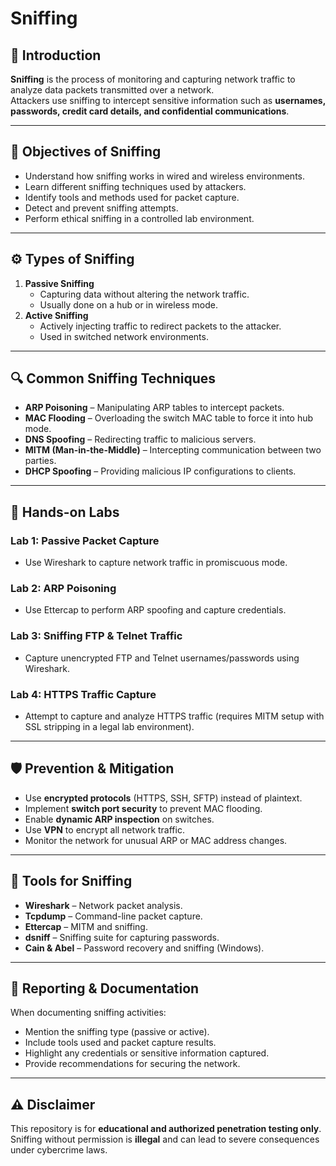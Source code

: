# Sniffing

## 📌 Introduction
**Sniffing** is the process of monitoring and capturing network traffic to analyze data packets transmitted over a network.  
Attackers use sniffing to intercept sensitive information such as **usernames, passwords, credit card details, and confidential communications**.

---

## 🎯 Objectives of Sniffing
- Understand how sniffing works in wired and wireless environments.
- Learn different sniffing techniques used by attackers.
- Identify tools and methods used for packet capture.
- Detect and prevent sniffing attempts.
- Perform ethical sniffing in a controlled lab environment.

---

## ⚙️ Types of Sniffing
1. **Passive Sniffing**
   - Capturing data without altering the network traffic.
   - Usually done on a hub or in wireless mode.
2. **Active Sniffing**
   - Actively injecting traffic to redirect packets to the attacker.
   - Used in switched network environments.

---

## 🔍 Common Sniffing Techniques
- **ARP Poisoning** – Manipulating ARP tables to intercept packets.
- **MAC Flooding** – Overloading the switch MAC table to force it into hub mode.
- **DNS Spoofing** – Redirecting traffic to malicious servers.
- **MITM (Man-in-the-Middle)** – Intercepting communication between two parties.
- **DHCP Spoofing** – Providing malicious IP configurations to clients.

---

## 🧪 Hands-on Labs
### **Lab 1: Passive Packet Capture**
- Use Wireshark to capture network traffic in promiscuous mode.

### **Lab 2: ARP Poisoning**
- Use Ettercap to perform ARP spoofing and capture credentials.

### **Lab 3: Sniffing FTP & Telnet Traffic**
- Capture unencrypted FTP and Telnet usernames/passwords using Wireshark.

### **Lab 4: HTTPS Traffic Capture**
- Attempt to capture and analyze HTTPS traffic (requires MITM setup with SSL stripping in a legal lab environment).

---

## 🛡️ Prevention & Mitigation
- Use **encrypted protocols** (HTTPS, SSH, SFTP) instead of plaintext.
- Implement **switch port security** to prevent MAC flooding.
- Enable **dynamic ARP inspection** on switches.
- Use **VPN** to encrypt all network traffic.
- Monitor the network for unusual ARP or MAC address changes.

---

## 🧰 Tools for Sniffing
- **Wireshark** – Network packet analysis.
- **Tcpdump** – Command-line packet capture.
- **Ettercap** – MITM and sniffing.
- **dsniff** – Sniffing suite for capturing passwords.
- **Cain & Abel** – Password recovery and sniffing (Windows).

---

## 📄 Reporting & Documentation
When documenting sniffing activities:
- Mention the sniffing type (passive or active).
- Include tools used and packet capture results.
- Highlight any credentials or sensitive information captured.
- Provide recommendations for securing the network.

---

## ⚠️ Disclaimer
This repository is for **educational and authorized penetration testing only**.  
Sniffing without permission is **illegal** and can lead to severe consequences under cybercrime laws.
